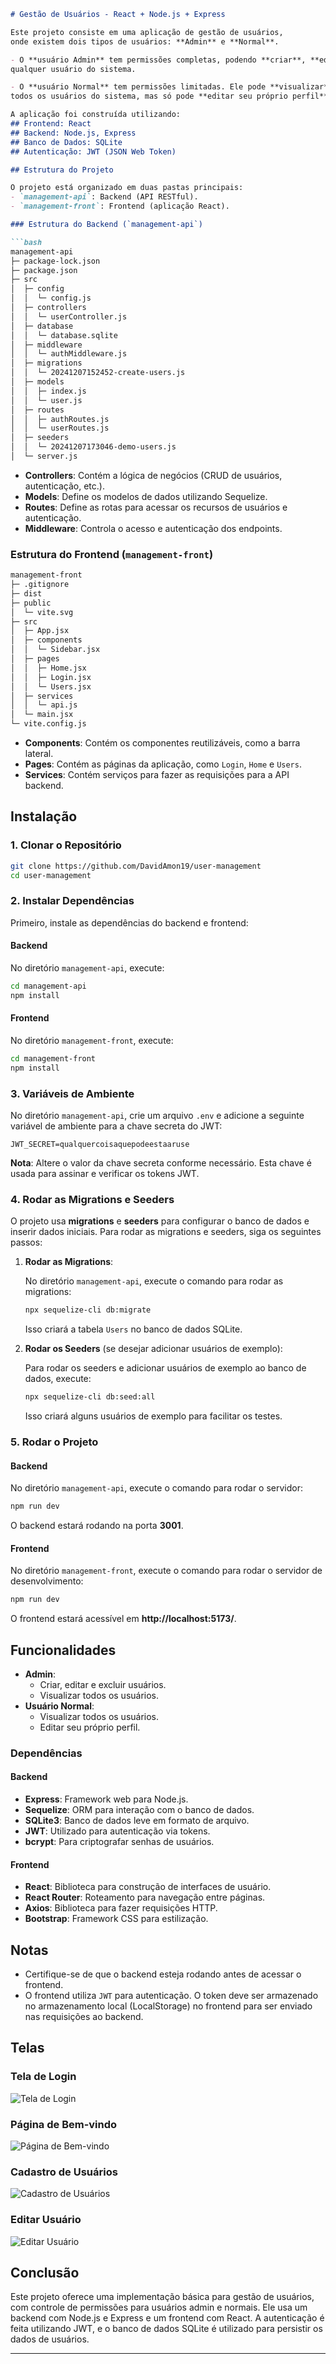 ```markdown
# Gestão de Usuários - React + Node.js + Express

Este projeto consiste em uma aplicação de gestão de usuários, 
onde existem dois tipos de usuários: **Admin** e **Normal**.

- O **usuário Admin** tem permissões completas, podendo **criar**, **editar** e **excluir** 
qualquer usuário do sistema.

- O **usuário Normal** tem permissões limitadas. Ele pode **visualizar** 
todos os usuários do sistema, mas só pode **editar seu próprio perfil**.

A aplicação foi construída utilizando:
## Frontend: React
## Backend: Node.js, Express
## Banco de Dados: SQLite
## Autenticação: JWT (JSON Web Token)

## Estrutura do Projeto

O projeto está organizado em duas pastas principais:
- `management-api`: Backend (API RESTful).
- `management-front`: Frontend (aplicação React).

### Estrutura do Backend (`management-api`)

```bash
management-api
├─ package-lock.json
├─ package.json
├─ src
│  ├─ config
│  │  └─ config.js
│  ├─ controllers
│  │  └─ userController.js
│  ├─ database
│  │  └─ database.sqlite
│  ├─ middleware
│  │  └─ authMiddleware.js
│  ├─ migrations
│  │  └─ 20241207152452-create-users.js
│  ├─ models
│  │  ├─ index.js
│  │  └─ user.js
│  ├─ routes
│  │  ├─ authRoutes.js
│  │  └─ userRoutes.js
│  ├─ seeders
│  │  └─ 20241207173046-demo-users.js
│  └─ server.js
```

- **Controllers**: Contém a lógica de negócios (CRUD de usuários, autenticação, etc.).
- **Models**: Define os modelos de dados utilizando Sequelize.
- **Routes**: Define as rotas para acessar os recursos de usuários e autenticação.
- **Middleware**: Controla o acesso e autenticação dos endpoints.

### Estrutura do Frontend (`management-front`)

```bash
management-front
├─ .gitignore
├─ dist
├─ public
│  └─ vite.svg
├─ src
│  ├─ App.jsx
│  ├─ components
│  │  └─ Sidebar.jsx
│  ├─ pages
│  │  ├─ Home.jsx
│  │  ├─ Login.jsx
│  │  └─ Users.jsx
│  ├─ services
│  │  └─ api.js
│  └─ main.jsx
└─ vite.config.js
```

- **Components**: Contém os componentes reutilizáveis, como a barra lateral.
- **Pages**: Contém as páginas da aplicação, como `Login`, `Home` e `Users`.
- **Services**: Contém serviços para fazer as requisições para a API backend.

## Instalação

### 1. Clonar o Repositório

```bash
git clone https://github.com/DavidAmon19/user-management
cd user-management
```

### 2. Instalar Dependências

Primeiro, instale as dependências do backend e frontend:

#### Backend

No diretório `management-api`, execute:

```bash
cd management-api
npm install
```

#### Frontend

No diretório `management-front`, execute:

```bash
cd management-front
npm install
```

### 3. Variáveis de Ambiente

No diretório `management-api`, crie um arquivo `.env` e adicione a seguinte variável de ambiente para a chave secreta do JWT:

```plaintext
JWT_SECRET=qualquercoisaquepodeestaaruse
```

**Nota**: Altere o valor da chave secreta conforme necessário. Esta chave é usada para assinar e verificar os tokens JWT.

### 4. Rodar as Migrations e Seeders

O projeto usa **migrations** e **seeders** para configurar o banco de dados e inserir dados iniciais. Para rodar as migrations e seeders, siga os seguintes passos:

1. **Rodar as Migrations**:

   No diretório `management-api`, execute o comando para rodar as migrations:

   ```bash
   npx sequelize-cli db:migrate
   ```

   Isso criará a tabela `Users` no banco de dados SQLite.

2. **Rodar os Seeders** (se desejar adicionar usuários de exemplo):

   Para rodar os seeders e adicionar usuários de exemplo ao banco de dados, execute:

   ```bash
   npx sequelize-cli db:seed:all
   ```

   Isso criará alguns usuários de exemplo para facilitar os testes.

### 5. Rodar o Projeto

#### Backend

No diretório `management-api`, execute o comando para rodar o servidor:

```bash
npm run dev
```

O backend estará rodando na porta **3001**.

#### Frontend

No diretório `management-front`, execute o comando para rodar o servidor de desenvolvimento:

```bash
npm run dev
```

O frontend estará acessível em **http://localhost:5173/**.

## Funcionalidades

- **Admin**:
  - Criar, editar e excluir usuários.
  - Visualizar todos os usuários.
- **Usuário Normal**:
  - Visualizar todos os usuários.
  - Editar seu próprio perfil.

### Dependências

#### Backend
- **Express**: Framework web para Node.js.
- **Sequelize**: ORM para interação com o banco de dados.
- **SQLite3**: Banco de dados leve em formato de arquivo.
- **JWT**: Utilizado para autenticação via tokens.
- **bcrypt**: Para criptografar senhas de usuários.

#### Frontend
- **React**: Biblioteca para construção de interfaces de usuário.
- **React Router**: Roteamento para navegação entre páginas.
- **Axios**: Biblioteca para fazer requisições HTTP.
- **Bootstrap**: Framework CSS para estilização.

## Notas

- Certifique-se de que o backend esteja rodando antes de acessar o frontend.
- O frontend utiliza `JWT` para autenticação. O token deve ser armazenado no armazenamento local (LocalStorage) no frontend para ser enviado nas requisições ao backend.

## Telas

### Tela de Login
![Tela de Login](./assets/login.png)

### Página de Bem-vindo
![Página de Bem-vindo](./assets/home.png)

### Cadastro de Usuários
![Cadastro de Usuários](./assets/Usuarios.png)

### Editar Usuário
![Editar Usuário](./assets/EditarUsuario.png)
  
## Conclusão

Este projeto oferece uma implementação básica para gestão de usuários, com controle de permissões para usuários admin e normais. Ele usa um backend com Node.js e Express e um frontend com React. A autenticação é feita utilizando JWT, e o banco de dados SQLite é utilizado para persistir os dados de usuários.

---

```
